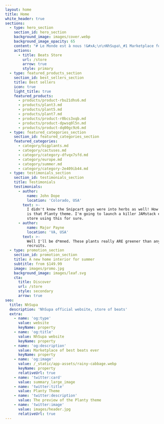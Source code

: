 ```yaml
---
layout: home
title: Home
white_header: true
sections:
  - type: hero_section
    section_id: hero_section
    background_image: images/cover.webp
    background_image_opacity: 65
    content: "# Le Monde est à nous !&#xA;\n\nNhSupa\_#1 Marketplace for US\_FR and Dancehall Type beats\n\n"
    actions:
      - title: Beats Store
        url: /store
        arrow: true
        style: primary
  - type: featured_products_section
    section_id: best_sellers_section
    title: Best sellers
    icon: true
    light_title: true
    featured_products:
      - products/product-rbu21dhs6.md
      - products/plant3.md
      - products/plant5.md
      - products/plant7.md
      - products/product-r0bcs3xqb.md
      - products/product-dpwsq0l5n.md
      - products/product-dq00gc9z6.md
  - type: featured_categories_section
    section_id: featured_categories_section
    featured_categories:
      - category/bigplants.md
      - category/cactuses.md
      - category/category-dfvqx7sfd.md
      - category/europe.md
      - category/summer.md
      - category/category-2e409ib44.md
  - type: testimonials_section
    section_id: testimonials_section
    title: Testimonials
    testimonials:
      - author:
          name: John Dope
          location: 'Colorado, USA'
        text: >-
          I didn't know the Snipcart guys were into herbs as well! How beautiful
          is that Planty theme. I'm going to launch a killer JAMstack e-commerce
          store using this for sure.
      - author:
          name: Major Payne
          location: 'VA, USA'
        text: >-
          Well I'll be d*mned. These plants really ARE greener than any of my
          recruits.
  - type: promotion_section
    section_id: promotion_section
    title: A new home interior for summer
    subtitle: from $149.99
    image: images/promo.jpg
    background_image: images/leaf.svg
    cta:
      title: Discover
      url: /store
      style: secondary
      arrow: true
seo:
  title: NhSupa
  description: 'NhSupa official website, store of beats'
  extra:
    - name: 'og:type'
      value: website
      keyName: property
    - name: 'og:title'
      value: NhSupa website
      keyName: property
    - name: 'og:description'
      value: Marketplace of best beats ever
      keyName: property
    - name: 'og:image'
      value: /_static/app-assets/rainy-cabbage.webp
      keyName: property
      relativeUrl: true
    - name: 'twitter:card'
      value: summary_large_image
    - name: 'twitter:title'
      value: Planty Theme
    - name: 'twitter:description'
      value: The preview of the Planty theme
    - name: 'twitter:image'
      value: images/header.jpg
      relativeUrl: true
---
```

